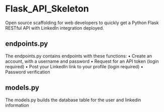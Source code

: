 # Flask_API_Skeleton
Open source scaffolding for web developers to quickly get a Python Flask RESTful API with LinkedIn integration deployed.

## endpoints.py
The endpoints.py contains endpoints with these functions:
• Create an account, with a username and password
• Request for an API token (login required)
• Post your LinkedIn link to your profile (login required)
• Password verification

## models.py
The models.py builds the database table for the user and linkedin information
